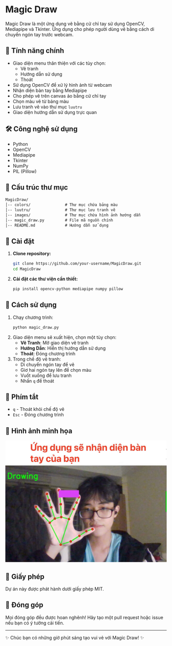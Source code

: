 # Magic Draw

Magic Draw là một ứng dụng vẽ bằng cử chỉ tay sử dụng OpenCV, Mediapipe và Tkinter. Ứng dụng cho phép người dùng vẽ bằng cách di chuyển ngón tay trước webcam.

## 🚀 Tính năng chính

- Giao diện menu thân thiện với các tùy chọn:
  - Vẽ tranh
  - Hướng dẫn sử dụng
  - Thoát
- Sử dụng OpenCV để xử lý hình ảnh từ webcam
- Nhận diện bàn tay bằng Mediapipe
- Cho phép vẽ trên canvas ảo bằng cử chỉ tay
- Chọn màu vẽ từ bảng màu
- Lưu tranh vẽ vào thư mục `luutru`
- Giao diện hướng dẫn sử dụng trực quan

## 🛠️ Công nghệ sử dụng

- Python
- OpenCV
- Mediapipe
- Tkinter
- NumPy
- PIL (Pillow)

## 📂 Cấu trúc thư mục

```
MagicDraw/
│-- colors/               # Thư mục chứa bảng màu
│-- luutru/               # Thư mục lưu tranh vẽ
│-- images/               # Thư mục chứa hình ảnh hướng dẫn
│-- magic_draw.py         # File mã nguồn chính
│-- README.md             # Hướng dẫn sử dụng
```

## 🔧 Cài đặt

1. **Clone repository:**

   ```sh
   git clone https://github.com/your-username/MagicDraw.git
   cd MagicDraw
   ```

2. **Cài đặt các thư viện cần thiết:**

   ```sh
   pip install opencv-python mediapipe numpy pillow
   ```

## 🎨 Cách sử dụng

1. Chạy chương trình:
   ```sh
   python magic_draw.py
   ```
2. Giao diện menu sẽ xuất hiện, chọn một tùy chọn:
   - **Vẽ Tranh**: Mở giao diện vẽ tranh
   - **Hướng Dẫn**: Hiển thị hướng dẫn sử dụng
   - **Thoát**: Đóng chương trình
3. Trong chế độ vẽ tranh:
   - Di chuyển ngón tay để vẽ
   - Giơ hai ngón tay lên để chọn màu
   - Vuốt xuống để lưu tranh
   - Nhấn `q` để thoát

## 📌 Phím tắt

- `q` - Thoát khỏi chế độ vẽ
- `Esc` - Đóng chương trình

## 📸 Hình ảnh minh họa
![](1.jpg)



## 📜 Giấy phép

Dự án này được phát hành dưới giấy phép MIT.

## 🤝 Đóng góp

Mọi đóng góp đều được hoan nghênh! Hãy tạo một pull request hoặc issue nếu bạn có ý tưởng cải tiến.

---

✨ Chúc bạn có những giờ phút sáng tạo vui vẻ với Magic Draw! ✨


